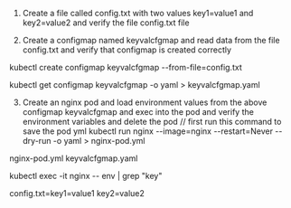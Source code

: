 1. Create a file called config.txt with two values key1=value1 and key2=value2 and verify the file
 config.txt file

2. Create a configmap named keyvalcfgmap and read data from the file config.txt and verify that configmap is created correctly

kubectl create configmap keyvalcfgmap --from-file=config.txt

kubectl get configmap keyvalcfgmap -o yaml > keyvalcfgmap.yaml

3. Create an nginx pod and load environment values from the above configmap keyvalcfgmap and exec into the pod and verify the environment variables and delete the pod // first run this command to save the pod yml kubectl run nginx --image=nginx --restart=Never --dry-run -o yaml > nginx-pod.yml

nginx-pod.yml
keyvalcfgmap.yaml

 kubectl exec -it nginx -- env | grep "key"

config.txt=key1=value1
key2=value2



